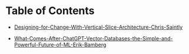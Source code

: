 # Table of Contents

- [Designing-for-Change-With-Vertical-Slice-Architecture-Chris-Saintly](https://github.com/onurkanbakirci/ndc-conferences/blob/main/2024/london/Designing-for-Change-With-Vertical-Slice-Architecture-Chris-Saintly/article.md)
  
- [What-Comes-After-ChatGPT-Vector-Databases-the-Simple-and-Powerful-Future-of-ML-Erik-Bamberg](https://github.com/onurkanbakirci/ndc-conferences/blob/main/2024/london/What-Comes-After-ChatGPT-Vector-Databases-the-Simple-and-Powerful-Future-of-ML-Erik-Bamberg/article.md)